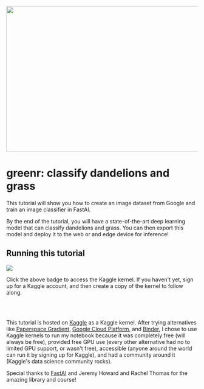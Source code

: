

<p align="center">
  <a href="https://www.kaggle.com/btphan/greenr-an-image-classifier-in-fastai?scriptVersionId=33945487"><img src="https://cdn.pixabay.com/photo/2018/05/20/16/13/dandelion-3416140_960_720.jpg" align="middle" height="383" width="640" ></a>
</p>

# greenr: classify dandelions and grass
This tutorial will show you how to create an image dataset from Google and train an image classifier in FastAI.

By the end of the tutorial, you will have a state-of-the-art deep learning model that can classify dandelions and grass. You can then export this model and deploy it to the web or and edge device for inference!

## Running this tutorial
[<img src="https://img.shields.io/badge/kaggle-kernel-9cf?style=for-the-badge&logo=appveyor">](https://www.kaggle.com/btphan/greenr-an-image-classifier-in-fastai?scriptVersionId=33945487)

Click the above badge to access the Kaggle kernel. If you haven't yet, sign up for a Kaggle account, and then create a copy of the kernel to follow along.

<br>
<br>


This tutorial is hosted on [Kaggle](http://kaggle.com/) as a Kaggle kernel. After trying alternatives like [Paperspace Gradient](https://gradient.paperspace.com/), [Google Cloud Platform](http://cloud.google.com/), and [Binder](https://mybinder.org/), I chose to use Kaggle kernels to run my notebook because it was completely free (will always be free), provided free GPU use (every other alternative had no to limited GPU support, or wasn't free), accessible (anyone around the world can run it by signing up for Kaggle), and had a community around it (Kaggle's data science community rocks).

Special thanks to [FastAI](https://www.fast.ai/) and Jeremy Howard and Rachel Thomas for the amazing library and course!
